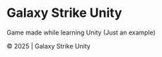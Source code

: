 # Galaxy Strike Unity

Game made while learning Unity (Just an example)


© 2025 | Galaxy Strike Unity
